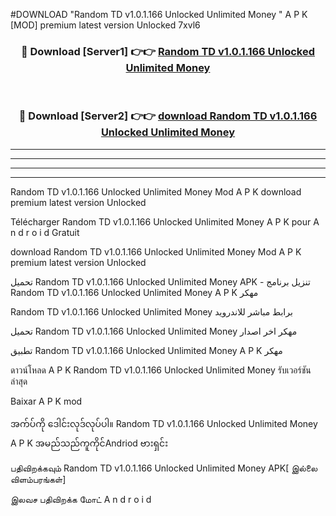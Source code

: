 #DOWNLOAD "Random TD v1.0.1.166 Unlocked Unlimited Money " A P K [MOD] premium latest version Unlocked 7xvl6 



<div align="center">

<h3>🔴 Download [Server1] 👉👉 <a href="https://apkdownload12.web.app/?title=Random TD v1.0.1.166 Unlocked Unlimited Money ">Random TD v1.0.1.166 Unlocked Unlimited Money  </a></h3><br>

<h3>🔴 Download [Server2] 👉👉 <a href="https://apkdownload12.web.app/?title=Random TD v1.0.1.166 Unlocked Unlimited Money ">download Random TD v1.0.1.166 Unlocked Unlimited Money  </a></h3>
</div>


----------------------------------------------------------

----------------------------------------------------------

----------------------------------------------------------

----------------------------------------------------------


Random TD v1.0.1.166 Unlocked Unlimited Money  Mod A P K download premium latest version Unlocked

Télécharger  Random TD v1.0.1.166 Unlocked Unlimited Money  A P K pour A n d r o i d Gratuit

download Random TD v1.0.1.166 Unlocked Unlimited Money  Mod A P K premium latest version Unlocked

تحميل Random TD v1.0.1.166 Unlocked Unlimited Money  APK - تنزيل برنامج Random TD v1.0.1.166 Unlocked Unlimited Money  A P K مهكر

Random TD v1.0.1.166 Unlocked Unlimited Money  برابط مباشر للاندرويد

تحميل Random TD v1.0.1.166 Unlocked Unlimited Money  مهكر اخر اصدار

تطبيق Random TD v1.0.1.166 Unlocked Unlimited Money  A P K مهكر

ดาวน์โหลด A P K Random TD v1.0.1.166 Unlocked Unlimited Money  รับเวอร์ชันล่าสุด

Baixar A P K mod

အက်ပ်ကို ဒေါင်းလုဒ်လုပ်ပါ။ Random TD v1.0.1.166 Unlocked Unlimited Money  A P K အမည်သည်ကူကိုင်Andriod ဗားရှင်း

பதிவிறக்கவும் Random TD v1.0.1.166 Unlocked Unlimited Money  APK[ இல்லை விளம்பரங்கள்] 
 
இலவச பதிவிறக்க மோட் A n d r o i d



